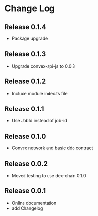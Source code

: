 # Change Log

## Release 0.1.4
+   Package upgrade

## Release 0.1.3
+   Upgrade convex-api-js to 0.0.8

## Release 0.1.2
+   Include module index.ts file

## Release 0.1.1
+   Use JobId instead of job-id

## Release 0.1.0
+   Convex network and basic ddo contract

## Release 0.0.2
+   Moved testing to use dex-chain 0.1.0

## Release 0.0.1
+   Online documentation
+   add Changelog

